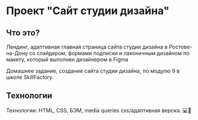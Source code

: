 # Проект "Сайт студии дизайна"

## Что это?
Лендинг, адаптивная главная страница сайта студии дизайна в Ростове-на-Дону со слайдером, формами подписки и лаконичным дизайном по макету, который выполнен дизайнером в Figma <br>

Домашнее задание, создание сайта студии дизайна, по модулю 9 в школе SkillFactory.

## Технологии
Технологии: HTML, CSS, БЭМ, media queries css/адаптивная верска. 💻📔 <br>

